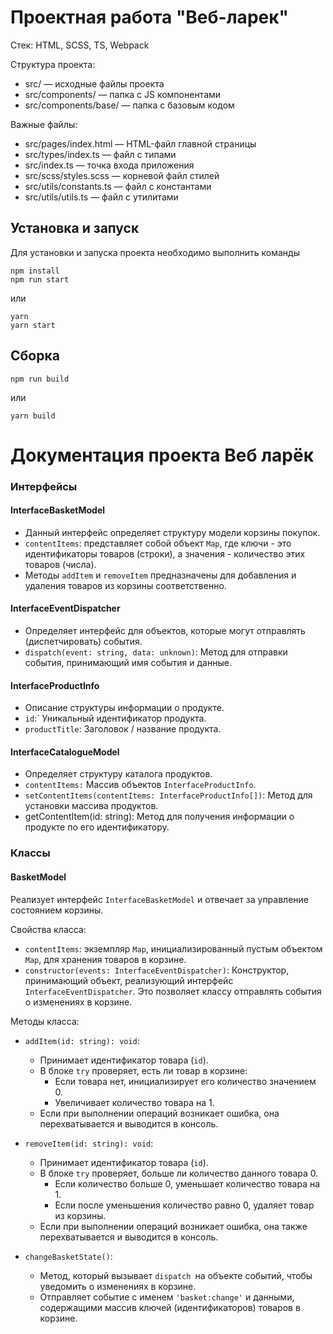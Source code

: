 # Проектная работа "Веб-ларек"

Стек: HTML, SCSS, TS, Webpack

Структура проекта:
- src/ — исходные файлы проекта
- src/components/ — папка с JS компонентами
- src/components/base/ — папка с базовым кодом

Важные файлы:
- src/pages/index.html — HTML-файл главной страницы
- src/types/index.ts — файл с типами
- src/index.ts — точка входа приложения
- src/scss/styles.scss — корневой файл стилей
- src/utils/constants.ts — файл с константами
- src/utils/utils.ts — файл с утилитами

## Установка и запуск
Для установки и запуска проекта необходимо выполнить команды

```
npm install
npm run start
```

или

```
yarn
yarn start
```
## Сборка

```
npm run build
```

или

```
yarn build
```

# Документация проекта Веб ларёк

### Интерфейсы

#### InterfaceBasketModel
- Данный интерфейс определяет структуру модели корзины покупок.
- `contentItems`: представляет собой объект `Map`, где ключи - это идентификаторы товаров (строки), а значения - количество этих товаров (числа).
- Методы `addItem` и `removeItem` предназначены для добавления и удаления товаров из корзины соответственно.

#### InterfaceEventDispatcher
- Определяет интерфейс для объектов, которые могут отправлять (диспетчировать) события.
- `dispatch(event: string, data: unknown)`: Метод для отправки события, принимающий имя события и данные.

#### InterfaceProductInfo
- Описание структуры информации о продукте.
- `id`:` Уникальный идентификатор продукта.
- `productTitle`: Заголовок / название продукта.

#### InterfaceCatalogueModel
- Определяет структуру каталога продуктов.
- `contentItems:` Массив объектов `InterfaceProductInfo`.
- `setContentItems(contentItems: InterfaceProductInfo[])`: Метод для установки массива продуктов.
- getContentItem(id: string): Метод для получения информации о продукте по его идентификатору.
####
####
####

### Классы 

#### BasketModel
Реализует интерфейс `InterfaceBasketModel` и отвечает за управление состоянием корзины.

Свойства класса:
  - `contentItems`: экземпляр `Map`, инициализированный пустым объектом `Map`, для хранения товаров в корзине.
  - `constructor(events: InterfaceEventDispatcher)`: Конструктор, принимающий объект, реализующий интерфейс `InterfaceEventDispatcher`. Это позволяет классу отправлять события о изменениях в корзине.
  
Методы класса:
  - `addItem(id: string): void`:
    - Принимает идентификатор товара (`id`).
    - В блоке `try` проверяет, есть ли товар в корзине:
      - Если товара нет, инициализирует его количество значением 0.
      - Увеличивает количество товара на 1.
    - Если при выполнении операций возникает ошибка, она перехватывается и выводится в консоль.

  - `removeItem(id: string): void`:
    - Принимает идентификатор товара (`id`).
    - В блоке `try` проверяет, больше ли количество данного товара 0.
      - Если количество больше 0, уменьшает количество товара на 1.
      - Если после уменьшения количество равно 0, удаляет товар из корзины.
    - Если при выполнении операций возникает ошибка, она также перехватывается и выводится в консоль.

  - `changeBasketState()`:
    - Метод, который вызывает `dispatch `на объекте событий, чтобы уведомить о изменениях в корзине.
    - Отправляет событие с именем `'basket:change'` и данными, содержащими массив ключей (идентификаторов) товаров в корзине.
